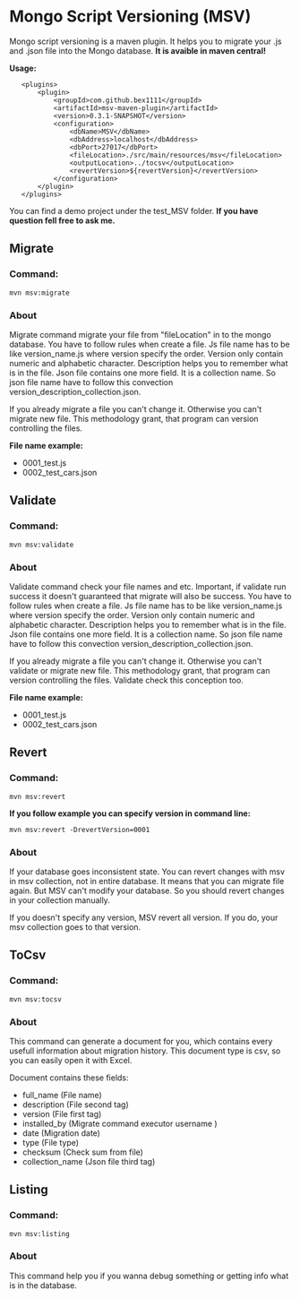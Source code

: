# Mongo Script Versioning (MSV)
Mongo script versioning is a maven plugin. It helps you to migrate your .js and .json file into the Mongo database. **It is avaible in maven central!**
   
**Usage:**
```
   <plugins>
       <plugin>
           <groupId>com.github.bex1111</groupId>
           <artifactId>msv-maven-plugin</artifactId>
           <version>0.3.1-SNAPSHOT</version>
           <configuration>
               <dbName>MSV</dbName>
               <dbAddress>localhost</dbAddress>
               <dbPort>27017</dbPort>
               <fileLocation>./src/main/resources/msv</fileLocation>
               <outputLocation>../tocsv</outputLocation>
               <revertVersion>${revertVersion}</revertVersion>
           </configuration>
       </plugin>
   </plugins>
```

You can find a demo project under the test_MSV folder.
**If you have question fell free to ask me.** 
   
## Migrate
### Command:
``` mvn msv:migrate ```

### About

Migrate command migrate your file from "fileLocation" in to the mongo database. You have to follow rules when create a file. Js file name has to be like version_name.js where version specify the order. Version only contain numeric and alphabetic character. Description helps you to remember what is in the file. Json file contains one more field. It is a collection name. So json file name have to follow this convection version_description_collection.json.

If you already migrate a file you can't change it. Otherwise you can't migrate new file. This methodology grant, that program can version controlling the files.

**File name example:**
- 0001_test.js
- 0002_test_cars.json

## Validate

### Command:
``` mvn msv:validate ```

### About

Validate command check your file names and etc. Important, if validate run success it doesn't guaranteed that migrate will also be success.  You have to follow rules when create a file. Js file name has to be like version_name.js where version specify the order. Version only contain numeric and alphabetic character. Description helps you to remember what is in the file. Json file contains one more field. It is a collection name. So json file name have to follow this convection version_description_collection.json.

If you already migrate a file you can't change it. Otherwise you can't validate or migrate new file. This methodology grant, that program can version controlling the files. Validate check this conception too.

**File name example:**
- 0001_test.js
- 0002_test_cars.json

## Revert
### Command:
``` mvn msv:revert ```

**If you follow example you can specify version in command line:**

``` mvn msv:revert -DrevertVersion=0001 ```

### About

If your database goes inconsistent state. You can revert changes with msv in msv collection, not in entire database. It means that you can migrate file again. But MSV can't modify your database. So you should revert changes in your collection manually. 

If you doesn't specify any version, MSV revert all version. If you do, your msv collection goes to that version.

## ToCsv

### Command:
``` mvn msv:tocsv ```

### About

This command can generate a document for you, which contains every usefull information about migration history.
This document type is csv, so you can easily open it with Excel.

Document contains these fields:
- full_name (File name)
- description (File second tag)
- version (File first tag)
- installed_by (Migrate command executor username )
- date (Migration date)
- type (File type)
- checksum (Check sum from file)
- collection_name (Json file third tag)

## Listing

### Command:
``` mvn msv:listing ```

### About

This command help you if you wanna debug something or getting info what is in the database.
 
